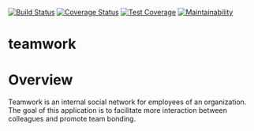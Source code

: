 [![Build Status](https://travis-ci.org/lekanojulowo/teamwork_backend.svg?branch=master)](https://travis-ci.org/lekanojulowo/teamwork_backend) [![Coverage Status](https://coveralls.io/repos/github/lekanojulowo/teamwork_backend/badge.svg?branch=master)](https://coveralls.io/github/lekanojulowo/teamwork_backend?branch=master) [![Test Coverage](https://api.codeclimate.com/v1/badges/a99a88d28ad37a79dbf6/test_coverage)](https://codeclimate.com/github/codeclimate/codeclimate/test_coverage) [![Maintainability](https://api.codeclimate.com/v1/badges/a99a88d28ad37a79dbf6/maintainability)](https://codeclimate.com/github/codeclimate/codeclimate/maintainability)

# teamwork
# Overview
Teamwork is an internal social network for employees of an organization. The goal of this application is to facilitate more interaction between colleagues and promote team bonding.

